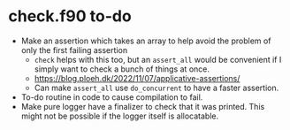 # check.f90 to-do

- Make an assertion which takes an array to help avoid the problem of only the first failing assertion
    - `check` helps with this too, but an `assert_all` would be convenient if I simply want to check a bunch of things at once.
    - <https://blog.ploeh.dk/2022/11/07/applicative-assertions/>
    - Can make `assert_all` use `do_concurrent` to have a faster assertion.
- To-do routine in code to cause compilation to fail.
- Make pure logger have a finalizer to check that it was printed. This might not be possible if the logger itself is allocatable.
